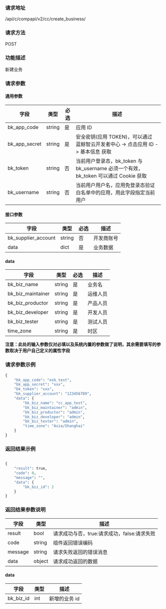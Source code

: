 ### 请求地址

/api/c/compapi/v2/cc/create_business/

### 请求方法

POST

### 功能描述

新建业务

### 请求参数

#### 通用参数

| 字段 | 类型 | 必选 |  描述 |
|-----------|------------|--------|------------|
| bk_app_code  |  string    | 是 | 应用 ID     |
| bk_app_secret|  string    | 是 | 安全密钥(应用 TOKEN)，可以通过 蓝鲸智云开发者中心 -&gt; 点击应用 ID -&gt; 基本信息 获取 |
| bk_token     |  string    | 否 | 当前用户登录态，bk_token 与 bk_username 必须一个有效，bk_token 可以通过 Cookie 获取 |
| bk_username  |  string    | 否 | 当前用户用户名，应用免登录态验证白名单中的应用，用此字段指定当前用户 |

#### 接口参数

| 字段      |  类型      | 必选   |  描述      |
|-----------|------------|--------|------------|
| bk_supplier_account | string     | 否     | 开发商账号 |
| data           | dict    | 是     | 业务数据 |

#### data

| 字段      |  类型      | 必选   |  描述      |
|-----------|------------|--------|------------|
| bk_biz_name       |  string  | 是     | 业务名 |
| bk_biz_maintainer |  string  | 是     | 运维人员 |
| bk_biz_productor  |  string  | 是     | 产品人员 |
| bk_biz_developer  |  string  | 是     | 开发人员 |
| bk_biz_tester     |  string  | 是     | 测试人员 |
| time_zone         |  string  | 是     | 时区 |

**注意：此处的输入参数仅对必填以及系统内置的参数做了说明，其余需要填写的参数取决于用户自己定义的属性字段**

### 请求参数示例

```python
{
    "bk_app_code": "esb_test",
    "bk_app_secret": "xxx",
    "bk_token": "xxx",
    "bk_supplier_account": "123456789",
    "data": {
        "bk_biz_name": "cc_app_test",
        "bk_biz_maintainer": "admin",
        "bk_biz_productor": "admin",
        "bk_biz_developer": "admin",
        "bk_biz_tester": "admin",
        "time_zone": "Asia/Shanghai"
    }
}
```

### 返回结果示例

```python

{
    "result": true,
    "code": 0,
    "message": "",
    "data": {
        "bk_biz_id": 2
    }
}
```

### 返回结果参数说明

| 字段      | 类型      | 描述      |
|-----------|-----------|-----------|
| result    | bool      | 请求成功与否，true:请求成功，false:请求失败 |
| code      | string    | 组件返回错误编码 |
| message   | string    | 请求失败返回的错误消息 |
| data      | object    | 请求成功返回的数据 |

#### data

| 字段       | 类型 | 描述         |
|------------|-----|--------------|
| bk_biz_id  | int | 新增的业务 id|
